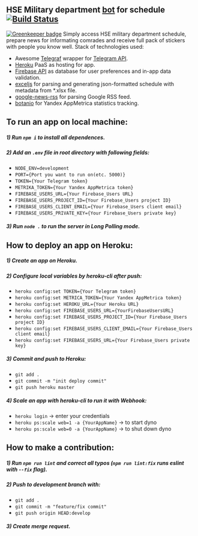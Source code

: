 ## HSE Military department [bot](https://t.me/hse_military_bot) for schedule [![Build Status](https://travis-ci.org/mvshmakov/hse-military-bot.svg?branch=master)](https://travis-ci.org/mvshmakov/hse-military-bot)

[![Greenkeeper badge](https://badges.greenkeeper.io/mvshmakov/hse-military-bot.svg)](https://greenkeeper.io/)
Simply access HSE military department schedule, prepare news for informating comrades and receive full pack of stickers with people you know well.
Stack of technologies used: 
* Awesome [Telegraf](http://telegraf.js.org/) wrapper for [Telegram API](https://core.telegram.org/).
* [Heroku](https://heroku.com/) PaaS as hosting for app.
* [Firebase API](https://firebase.google.com/) as database for user preferences and in-app data validation.
* [exceljs](https://github.com/guyonroche/exceljs) for parsing and generating json-formatted schedule with metadata from \*.xlsx file.
* [google-news-rss](https://github.com/brh55/google-news-rss) for parsing Google RSS feed.
* [botanio](http://botan.io/) for Yandex AppMetrica statistics tracking.

## To run an app on local machine:
##### 1) Run `npm i` to install all dependences.
##### 2) Add an `.env` file in root directory with following fields:
* `NODE_ENV=development`
* `PORT={Port you want to run on(etc. 5000)}`
* `TOKEN={Your Telegram token}`
* `METRIKA_TOKEN={Your Yandex AppMetrica token}`
* `FIREBASE_USERS_URL={Your Firebase_Users URL}`
* `FIREBASE_USERS_PROJECT_ID={Your Firebase_Users project ID}`
* `FIREBASE_USERS_CLIENT_EMAIL={Your Firebase_Users client email}`
* `FIREBASE_USERS_PRIVATE_KEY={Your Firebase_Users private key}`
##### 3) Run `node .` to run the server in Long Polling mode.

## How to deploy an app on Heroku:
##### 1) Create an app on Heroku.
##### 2) Configure local variables by heroku-cli after push:
* `heroku config:set TOKEN={Your Telegram token}`
* `heroku config:set METRICA_TOKEN={Your Yandex AppMetrica token}`
* `heroku config:set HEROKU_URL={Your Heroku URL}`
* `heroku config:set FIREBASE_USERS_URL={YourFirebaseUsersURL}`
* `heroku config:set FIREBASE_USERS_PROJECT_ID={Your Firebase_Users project ID}`
* `heroku config:set FIREBASE_USERS_CLIENT_EMAIL={Your Firebase_Users client email}`
* `heroku config:set FIREBASE_USERS_URL={Your Firebase_Users private key}`
##### 3) Commit and push to Heroku:
* `git add .`
* `git commit -m "init deploy commit"`
* `git push heroku master`
##### 4) Scale an app with heroku-cli to run it with Webhook:
* `heroku login` -> enter your credentials
* `heroku ps:scale web=1 -a {YourAppName}` -> to start dyno
* `heroku ps:scale web=0 -a {YourAppName}` -> to shut down dyno

## How to make a contribution:
##### 1) Run `npm run lint` and correct all typos (`npm run lint:fix` runs eslint with `--fix` flag).
##### 2) Push to development branch with:
* `git add .`
* `git commit -m "feature/fix commit"`
* `git push origin HEAD:develop`
##### 3) Create merge request.
